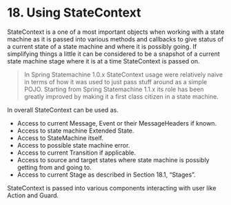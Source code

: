 # 18. Using StateContext

StateContext is a one of a most important objects when working with a state machine as it is passed into various methods and callbacks to give status of a current state of a state machine and where it is possibly going. If simplifying things a little it can be considered to be a snapshot of a current state machine stage where it is at a time StateContext is passed on.

> In Spring Statemachine 1.0.x StateContext usage were relatively naive in terms of how it was used to just pass stuff around as a simple POJO. Starting from Spring Statemachine 1.1.x its role has been greatly improved by making it a first class citizen in a state machine.

In overall StateContext can be used as.

- Access to current Message, Event or their MessageHeaders if known.
- Access to state machine Extended State.
- Access to StateMachine itself.
- Access to possible state machine error.
- Access to current Transition if applicable.
- Access to source and target states where state machine is possibly getting from and going to.
- Access to current Stage as described in Section 18.1, “Stages”.

StateContext is passed into various components interacting with user like Action and Guard.